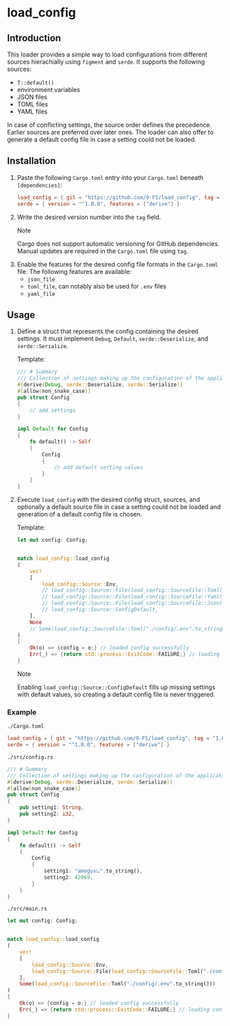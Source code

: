 # load_config
## Introduction

This loader provides a simple way to load configurations from different sources hierachially using `figment` and `serde`. It supports the following sources:
- `T::default()`
- environment variables
- JSON files
- TOML files
- YAML files

In case of conflicting settings, the source order defines the precedence. Earlier sources are preferred over later ones. The loader can also offer to generate a default config file in case a setting could not be loaded.

## Installation

1. Paste the following `Cargo.toml` entry into your `Cargo.toml` beneath `[dependencies]`:
    ```TOML
    load_config = { git = "https://github.com/9-FS/load_config", tag = "", features = []}
    serde = { version = "^1.0.0", features = ["derive"] }
    ```
1. Write the desired version number into the `tag` field.
    > [!NOTE]
    > Cargo does not support automatic versioning for GitHub dependencies. Manual updates are required in the `Cargo.toml` file using `tag`.
1. Enable the features for the desired config file formats in the `Cargo.toml` file. The following features are available:
    - `json_file`
    - `toml_file`, can notably also be used for `.env` files
    - `yaml_file`

## Usage

1. Define a struct that represents the config containing the desired settings. It must implement `Debug`, `Default`, `serde::Deserialize`, and `serde::Serialize`.

    Template:

    ```Rust
    /// # Summary
    /// Collection of settings making up the configuration of the application.
    #[derive(Debug, serde::Deserialize, serde::Serialize)]
    #[allow(non_snake_case)]
    pub struct Config
    {
        // add settings
    }

    impl Default for Config
    {
        fn default() -> Self
        {
            Config
            {
                // add default setting values
            }
        }
    }
    ```
1. Execute `load_config` with the desired config struct, sources, and optionally a default source file in case a setting could not be loaded and generation of a default config file is chosen.

    Template:

    ```Rust
    let mut config: Config;


    match load_config::load_config
    (
        vec!
        [
            load_config::Source::Env,
            // load_config::Source::File(load_config::SourceFile::Toml("./config/.env".to_string())),
            // load_config::Source::File(load_config::SourceFile::Yaml("./config/config.yaml".to_string())),
            // load_config::Source::File(load_config::SourceFile::Json("./config/config.json".to_string())),
            // load_config::Source::ConfigDefault,
        ],
        None
        // Some(load_config::SourceFile::Toml("./config/.env".to_string()))
    )
    {
        Ok(o) => {config = o;} // loaded config successfully
        Err(_) => {return std::process::ExitCode::FAILURE;} // loading config failed
    }
    ```

    > [!NOTE]
    > Enabling `load_config::Source::ConfigDefault` fills up missing settings with default values, so creating a default config file is never triggered.

### Example

`./Cargo.toml`

```TOML
load_config = { git = "https://github.com/9-FS/load_config", tag = "1.0.0", features = ["toml_file"] }
serde = { version = "^1.0.0", features = ["derive"] }
```

`./src/config.rs`

```Rust
/// # Summary
/// Collection of settings making up the configuration of the application.
#[derive(Debug, serde::Deserialize, serde::Serialize)]
#[allow(non_snake_case)]
pub struct Config
{
    pub setting1: String,
    pub setting2: i32,
}

impl Default for Config
{
    fn default() -> Self
    {
        Config
        {
            setting1: "amogusඞ".to_string(),
            setting2: 42069,
        }
    }
}
```

`./src/main.rs`

```Rust
let mut config: Config;


match load_config::load_config
(
    vec!
    [
        load_config::Source::Env,
        load_config::Source::File(load_config::SourceFile::Toml("./config/.env".to_string())),
    ],
    Some(load_config::SourceFile::Toml("./config/.env".to_string()))
)
{
    Ok(o) => {config = o;} // loaded config successfully
    Err(_) => {return std::process::ExitCode::FAILURE;} // loading config failed
}
```